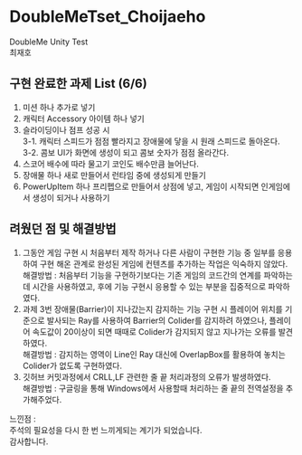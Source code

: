 # DoubleMeTset_Choijaeho
DoubleMe Unity Test\
최재호

구현 완료한 과제 List (6/6)
---
1. 미션 하나 추가로 넣기
2. 캐릭터 Accessory 아이템 하나 넣기 
3. 슬라이딩이나 점프 성공 시 \
   3-1. 캐릭터 스피드가 점점 빨라지고 장애물에 닿을 시 원래 스피드로 돌아온다.\
   3-2. 콤보 UI가 화면에 생성이 되고 콤보 숫자가 점점 올라간다.
4. 스코어 배수에 따라 물고기 코인도 배수만큼 늘어난다. 
5. 장애물 하나 새로 만들어서 런타임 중에 생성되게 만들기 
6. PowerUpItem 하나 프리펩으로 만들어서 상점에 넣고, 게임이 시작되면 인게임에서 생성이 되거나 사용하기


려웠던 점 및 해결방법
---
1. 그동안 게임 구현 시 처음부터 제작 하거나 다른 사람이 구현한 기능 중 일부를 응용하여 구현 해온 관계로 완성된 게임에 컨텐츠를 추가하는 작업은 익숙하지 않았다.\
    해결방법 : 처음부터 기능을 구현하기보다는 기존 게임의 코드간의 연계를 파악하는데 시간을 사용하였고, 후에 기능 구현시 응용할 수 있는 부분을 집중적으로 파악하였다.
2. 과제 3번 장애물(Barrier)이 지나갔는지 감지하는 기능 구현 시 플레이어 위치를 기준으로 발사되는 Ray를 사용하여 Barrier의 Colider를 감지하려 하였으나, 플레이어 속도값이 20이상이 되면 때때로 Colider가 감지되지 않고 지나가는 오류를 발견하였다.\
    해결방법 : 감지하는 영역이 Line인 Ray 대신에 OverlapBox를 활용하여 놓치는 Colider가 없도록 구현하였다.
4. 깃허브 커밋과정에서 CRLL,LF 관련한 줄 끝 처리과정의 오류가 발생하였다.\
    해결방법 : 구글링을 통해 Windows에서 사용할때 처리하는 줄 끝의 전역설정을 추가해주었다.

느낀점 :\
주석의 필요성을 다시 한 번 느끼게되는 계기가 되었습니다.\
감사합니다.
